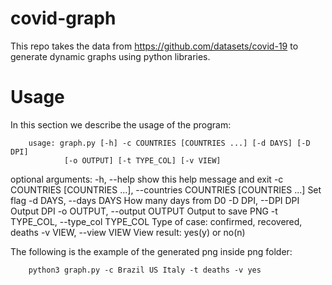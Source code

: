 # covid-graph

This repo takes the data from https://github.com/datasets/covid-19 to generate dynamic graphs using python libraries.

# Usage

In this section we describe the usage of the program:

        usage: graph.py [-h] -c COUNTRIES [COUNTRIES ...] [-d DAYS] [-D DPI]
                [-o OUTPUT] [-t TYPE_COL] [-v VIEW]

optional arguments:
  -h, --help            show this help message and exit
  -c COUNTRIES [COUNTRIES ...], --countries COUNTRIES [COUNTRIES ...]
                        <Required> Set flag
  -d DAYS, --days DAYS  How many days from D0
  -D DPI, --DPI DPI     Output DPI
  -o OUTPUT, --output OUTPUT
                        Output to save PNG
  -t TYPE_COL, --type_col TYPE_COL
                        Type of case: confirmed, recovered, deaths
  -v VIEW, --view VIEW  View result: yes(y) or no(n)

The following is the example of the generated png inside png folder:

        python3 graph.py -c Brazil US Italy -t deaths -v yes
